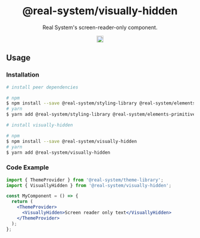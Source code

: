 <h1 align="center">@real-system/visually-hidden</h1>
<p align="center">Real System's screen-reader-only component.</p>
<p align="center">
<a href="https://www.npmjs.com/package/@real-system/theme-library"><img src="https://badgen.net/npm/v/@real-system/visually-hidden?label=&icon=npm&color=blue" alt="npm version" height="18"/></a>
</p>

## Usage

### Installation

```bash
# install peer dependencies

# npm
$ npm install --save @real-system/styling-library @real-system/elements-primitive react react-dom
# yarn
$ yarn add @real-system/styling-library @real-system/elements-primitive react react-dom

# install visually-hidden

# npm
$ npm install --save @real-system/visually-hidden
# yarn
$ yarn add @real-system/visually-hidden
```

### Code Example

```jsx
import { ThemeProvider } from '@real-system/theme-library';
import { VisuallyHidden } from '@real-system/visually-hidden';

const MyComponent = () => {
  return (
    <ThemeProvider>
      <VisuallyHidden>Screen reader only text</VisuallyHidden>
    </ThemeProvider>
  );
};

```
